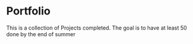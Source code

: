 # Portfolio
This is a collection of Projects completed. The goal is to have at least 50 done by the end of summer
